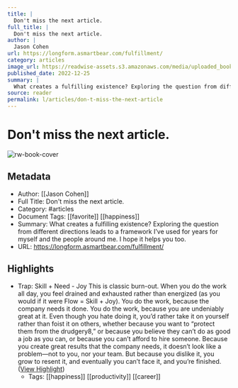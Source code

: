 ```yaml
---
title: |
  Don't miss the next article.
full_title: |
  Don't miss the next article.
author: |
  Jason Cohen
url: https://longform.asmartbear.com/fulfillment/
category: articles
image_url: https://readwise-assets.s3.amazonaws.com/media/uploaded_book_covers/profile_276497/thumbnail-1200w.png
published_date: 2022-12-25
summary: |
  What creates a fulfilling existence? Exploring the question from different directions leads to a framework I’ve used for years for myself and the people around me. I hope it helps you too.
source: reader
permalink: l/articles/don-t-miss-the-next-article
---
```

# Don't miss the next article.

![rw-book-cover](https://readwise-assets.s3.amazonaws.com/media/uploaded_book_covers/profile_276497/thumbnail-1200w.png)

## Metadata
- Author: [[Jason Cohen]]
- Full Title: Don't miss the next article.
- Category: #articles
- Document Tags: [[favorite]] [[happiness]] 
- Summary: What creates a fulfilling existence? Exploring the question from different directions leads to a framework I’ve used for years for myself and the people around me. I hope it helps you too.
- URL: https://longform.asmartbear.com/fulfillment/

## Highlights
- Trap: Skill + Need - Joy
  This is classic burn-out. When you do the work all day, you feel drained and exhausted rather than energized (as you would if it were Flow = Skill + Joy). You do the work, because the company needs it done. You do the work, because you are undeniably great at it. Even though you hate doing it, you’d rather take it on yourself rather than foist it on others, whether because you want to “protect them from the drudgery8,” or because you believe they can’t do as good a job as you can, or because you can’t afford to hire someone. Because you create great results that the company needs, it doesn’t look like a problem—not to you, nor your team. But because you dislike it, you grow to resent it, and eventually you can’t face it, and you’re finished. ([View Highlight](https://read.readwise.io/read/01has1dkjq10gkjkvef2atta3z))
    - Tags: [[happiness]] [[productivity]] [[career]] 


